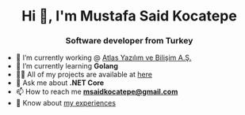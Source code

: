<h1 align="center">Hi 👋, I'm Mustafa Said Kocatepe</h1>
<h3 align="center">Software developer from Turkey</h3>

- 🔭 I’m currently working @ [Atlas Yazılım ve Bilişim A.Ş.](https://www.atlasyazilim.com.tr/en)
- 🌱 I’m currently learning **Golang**
- 👨‍💻 All of my projects are available at [here](https://github.com/mustafakocatepe)
- 💬 Ask me about **.NET Core**
- 📫 How to reach me **msaidkocatepe@gmail.com**
- 📄 Know about [my experiences](https://linkedin.com/in/mustafasaidkocatepe)
